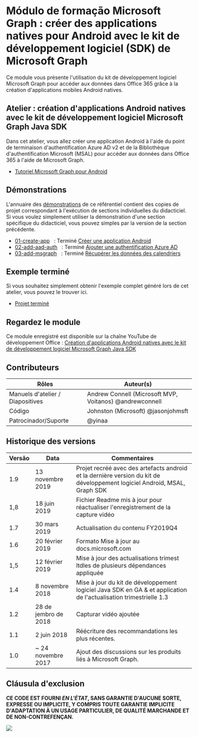 # <a name="module-de-formation-microsoft-graph-crer-des-applications-natives-pour-android-avec-le-kit-de-dveloppement-logiciel-sdk-de-microsoft-graph"></a>Módulo de formação Microsoft Graph : créer des applications natives pour Android avec le kit de développement logiciel (SDK) de Microsoft Graph

Ce module vous présente l'utilisation du kit de développement logiciel Microsoft Graph pour accéder aux données dans Office 365 grâce à la création d'applications mobiles Android natives.

## <a name="atelier-cration-dapplications-android-natives-avec-le-kit-de-dveloppement-logiciel-microsoftgraph-java-sdk"></a>Atelier : création d'applications Android natives avec le kit de développement logiciel Microsoft Graph Java SDK

Dans cet atelier, vous allez créer une application Android à l'aide du point de terminaison d'authentification Azure AD v2 et de la Bibliothèque d'authentification Microsoft (MSAL) pour accéder aux données dans Office 365 à l'aide de Microsoft Graph.

- [Tutoriel Microsoft Graph pour Android](https://docs.microsoft.com/graph/tutorials/android)

## <a name="dmonstrations"></a>Démonstrations

L'annuaire des [démonstrations](./demos) de ce référentiel contient des copies de projet correspondant à l'exécution de sections individuelles du didacticiel. Si vous voulez simplement utiliser la démonstration d'une section spécifique du didacticiel, vous pouvez simples par la version de la section précédente.

- [01-create-app](demos/01-create-app)   : Terminé [Créer une application Android](https://docs.microsoft.com/graph/tutorials/android?tutorial-step=1)
- [02-add-aad-auth](demos/02-add-aad-auth)   : Terminé [Ajouter une authentification Azure AD](https://docs.microsoft.com/graph/tutorials/android?tutorial-step=3)
- [03-add-msgraph](demos/03-add-msgraph)   : Terminé [Récupérer les données des calendriers](https://docs.microsoft.com/graph/tutorials/android?tutorial-step=4)

## <a name="exemple-termin"></a>Exemple terminé

Si vous souhaitez simplement obtenir l'exemple complet généré lors de cet atelier, vous pouvez le trouver ici.

- [Projet terminé](demos/03-add-msgraph)

## <a name="regardez-le-module"></a>Regardez le module

Ce module enregistré est disponible sur la chaîne YouTube de développement Office : [Création d'applications Android natives avec le kit de développement logiciel Microsoft Graph Java SDK](https://youtu.be/BLmOmv4FSsQ)

## <a name="contributeurs"></a>Contributeurs

| Rôles | Auteur(s) |
| -------------------- | ------------------------------------------------------- |
| Manuels d'atelier / Diapositives | Andrew Connell (Microsoft MVP, Voitanos) @andrewconnell |
| Código | Johnston (Microsoft) @jasonjohmsft |
| Patrocinador/Suporte | @yinaa |

## <a name="historique-des-versions"></a>Historique des versions

| Versão | Data | Commentaires |
| ------- | ------------------ | -------------------------------------------------------------------------- |
| 1.9 | 13 novembre 2019 | Projet recréé avec des artefacts android et la dernière version du kit de développement logiciel Android, MSAL, Graph SDK |
| 1,8 | 18 juin 2019 | Fichier Readme mis à jour pour réactualiser l'enregistrement de la capture vidéo |
| 1.7 | 30 mars 2019 | Actualisation du contenu FY2019Q4 |
| 1.6 | 20 février 2019 | Formato Mise à jour au docs.microsoft.com |
| 1,5 | 12 février 2019 | Mise à jour des actualisations trimest ltdles de plusieurs dépendances appliquée |
| 1.4 | 8 novembre 2018 | Mise à jour du kit de développement logiciel Java SDK en GA & et application de l'actualisation trimestrielle 1.3 | 12 septembre 2018 | Remplacement du kit de développement logiciel Graph Android avec Graph Kit de développement logiciel Java & application de l'actualisation trimestrielle |
| 1.2 | 28 de jembro de 2018 | Capturar vidéo ajoutée |
| 1.1 | 2 juin 2018 | Réécriture des recommandations les plus récentes. |
| 1.0 | ~ 24 novembre 2017 | Ajout des discussions sur les produits liés à Microsoft Graph. |

## <a name="clause-dexclusion"></a>Cláusula d'exclusion

**CE CODE EST FOURNI _EN L'ÉTAT_, SANS GARANTIE D'AUCUNE SORTE, EXPRESSE OU IMPLICITE, Y COMPRIS TOUTE GARANTIE IMPLICITE D'ADAPTATION À UN USAGE PARTICULIER, DE QUALITÉ MARCHANDE ET DE NON-CONTREFENÇAN.**

<!-- markdownlint-disable MD033 -->
<img src="https://telemetry.sharepointpnp.com/msgraph-training-android" />
